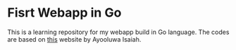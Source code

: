 
# Fisrt Webapp in Go

This is a learning repository for my webapp build in Go language. The codes are based on [this](https://freshman.tech/web-development-with-go/) website by Ayooluwa Isaiah.

